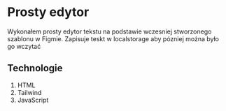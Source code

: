 # Prosty edytor

Wykonałem prosty edytor tekstu na podstawie wczesniej stworzonego szablonu w Figmie. Zapisuje teskt w localstorage aby pózniej można było go wczytać

## Technologie
1. HTML
2. Tailwind
3. JavaScript

